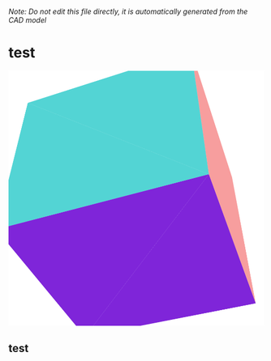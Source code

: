 ###### Note: Do not edit this file directly, it is automatically generated from the CAD model

# test

![](/project.svg)

## test


